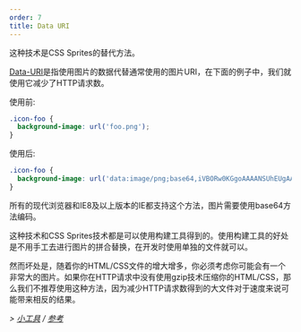 ```yaml
---
order: 7
title: Data URI
---
```


这种技术是CSS Sprites的替代方法。

[Data-URI](http://en.wikipedia.org/wiki/Data_URI_scheme)是指使用图片的数据代替通常使用的图片URI，在下面的例子中，我们就使用它减少了HTTP请求数。

使用前:
```css
.icon-foo {
  background-image: url('foo.png');
}
```

使用后:
```css
.icon-foo {
  background-image: url('data:image/png;base64,iVBORw0KGgoAAAANSUhEUgAAAAEAAAABAQMAAAAl21bKAAAAA1BMVEUAAACnej3aAAAAAXRSTlMAQObYZgAAAApJREFUCNdjYAAAAAIAAeIhvDMAAAAASUVORK5CYII%3D');
}
```

所有的现代浏览器和IE8及以上版本的IE都支持这个方法，图片需要使用base64方法编码。

这种技术和CSS Sprites技术都是可以使用构建工具得到的。使用构建工具的好处是不用手工去进行图片的拼合替换，在开发时使用单独的文件就可以。

然而坏处是，随着你的HTML/CSS文件的增大增多，你必须考虑你可能会有一个非常大的图片。如果你在HTTP请求中没有使用gzip技术压缩你的HTML/CSS，那么我们不推荐使用这种方法，因为减少HTTP请求数得到的大文件对于速度来说可能带来相反的结果。

*> [小工具](https://github.com/zenorocha/browser-diet/wiki/Tools#wiki-data-uri) / [参考](https://github.com/zenorocha/browser-diet/wiki/References#data-uri)*
